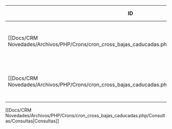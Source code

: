 | ID<br>                                                                                          | Tipo   | Archivo Origen                                                                                                          | Modulo Funcional          | Base de Datos    | Tablas Afectadas | Joins | Objetivo                                                | Impacto   | Observacion       |
| ----------------------------------------------------------------------------------------------- | ------ | ----------------------------------------------------------------------------------------------------------------------- | ------------------------- | ---------------- | ---------------- | ----- | ------------------------------------------------------- | --------- | ----------------- |
| [[Docs/CRM Novedades/Archivos/PHP/Crons/cron_cross_bajas_caducadas.php/Consultas/UPDATE/Q001\|Q001]] | UPDATE | [[Docs/CRM Novedades/Archivos/PHP/Crons/cron_cross_bajas_caducadas.php/Consultas/Consultas\|cron_cross_bajas_caducadas.php]] | Actualización Cross30     | gyssrl_novedades | sw_operaciones   | -     | Cambiar estado a 1 de operaciones vencidas del canal 29 | Escritura | CONSULTA REPETIDA |
| [[Docs/CRM Novedades/Archivos/PHP/Crons/cron_cross_bajas_caducadas.php/Consultas/UPDATE/Q002\|Q002]] | UPDATE | [[Docs/CRM Novedades/Archivos/PHP/Crons/cron_cross_bajas_caducadas.php/Consultas/Consultas\|cron_cross_bajas_caducadas.php]] | Actualización Autogestión | gyssrl_novedades | sw_operaciones   | -     | Cambiar estado a 1 de operaciones vencidas del canal 61 | Escritura | CONSULTA REPETIDA |

[[Docs/CRM Novedades/Archivos/PHP/Crons/cron_cross_bajas_caducadas.php/Consultas/Consultas|Consultas]]